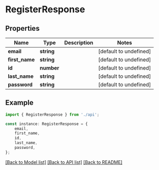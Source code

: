 # RegisterResponse


## Properties

Name | Type | Description | Notes
------------ | ------------- | ------------- | -------------
**email** | **string** |  | [default to undefined]
**first_name** | **string** |  | [default to undefined]
**id** | **number** |  | [default to undefined]
**last_name** | **string** |  | [default to undefined]
**password** | **string** |  | [default to undefined]

## Example

```typescript
import { RegisterResponse } from './api';

const instance: RegisterResponse = {
    email,
    first_name,
    id,
    last_name,
    password,
};
```

[[Back to Model list]](../README.md#documentation-for-models) [[Back to API list]](../README.md#documentation-for-api-endpoints) [[Back to README]](../README.md)
